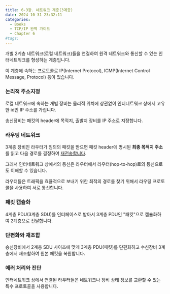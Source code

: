 ```yaml
---
title: 6-3장. 네트워크 계층(3계층)
date: 2024-10-31 23:32:11
categories:
  - Books
  - TCP/IP 완벽 가이드
  - Chapter 6
#tags:
---
```

개별 2계층 네트워크(로컬 네트워크)들을 연결하여 원격 네트워크와 통신할 수 있는 인터네트워크를 형성하는 계층입니다.

이 계층에 속하는 프로토콜로 IP(Internet Protocol), ICMP(Internet Control Message, Protocol) 등이 있습니다.

### 논리적 주소지정

로컬 네트워크에 속하는 개별 장비는 물리적 위치에 상관없이 인터네트워크 상에서 고유한 id인 IP 주소를 가집니다.

송신장비는 패킷의 header에 목적지, 출발지 장비를 IP 주소로 지정합니다.

### 라우팅 네트워크

3계층 장비인 라우터가 임의의 패킷을 받으면 패킷 header에 명시된 **최종 목적지 주소**를 읽고 다음 경로를 결정하여 [재전송합니다](../chapter-5-3).

그래서 인터네트워크 상에서의 통신은 라우터에서 라우터(hop-to-hop)로의 통신으로도 이해할 수 있습니다.

라우터들은 트래픽을 효율적으로 보내기 위한 최적의 경로를 찾기 위해서 라우팅 프로토콜을 사용하여 서로 통신합니다.

### 패킷 캡슐화

4계층 PDU(3계층 SDU)를 인터페이스로 받아서 3계층 PDU인 "패킷"으로 캡슐화하여 2계층으로 전달합니다.

### 단편화와 재조합

송신장비에서 2계층 SDU 사이즈에 맞게 3계층 PDU(패킷)를 단편화하고 수신장비 3계층에서 재조합하여 원본 패킷을 복원합니다.

### 에러 처리와 진단

인터네트워크 상에서 연결된 라우터들은 네트워크나 장비 상태 정보를 교환할 수 있는 특수 프로토콜을 사용합니다.
